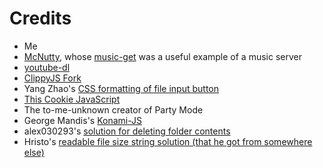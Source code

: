 Credits
=======

* Me
* [McNutty](https://github.com/mcnutty26), whose [music-get](https://github.com/mcnutty26/music-get) was a useful example of a music server
* [youtube-dl](http://rg3.github.io/youtube-dl/)
* [ClippyJS Fork](https://github.com/jasonsperske/clippy.js)
* Yang Zhao's [CSS formatting of file input button](http://geniuscarrier.com/how-to-style-a-html-file-upload-button-in-pure-css/)
* [This Cookie JavaScript](https://www.quirksmode.org/js/cookies.html)
* The to-me-unknown creator of Party Mode
* George Mandis's [Konami-JS](http://konami-js.googlecode.com/)
* alex030293's [solution for deleting folder contents](https://stackoverflow.com/questions/38485622/delete-folder-containing-files-node-js)
* Hristo's [readable file size string solution (that he got from somewhere else)](https://stackoverflow.com/questions/10420352/converting-file-size-in-bytes-to-human-readable)
